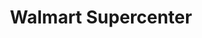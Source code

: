 ---
title: "Walmart Supercenter"
url: /salt-lake-city/walmart-supercenter-parleys-way/
shop: supermarket
---